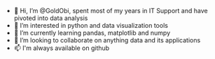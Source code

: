 - 👋 Hi, I’m @GoldObi, spent most of my years in IT Support and have pivoted into data analysis
- 👀 I’m interested in python and data visualization tools
- 🌱 I’m currently learning pandas, matplotlib and numpy
- 💞️ I’m looking to collaborate on anything data and its applications
- 📫 I'm always available on github

<!---
GoldObi/GoldObi is a ✨ special ✨ repository because its `README.md` (this file) appears on your GitHub profile.
You can click the Preview link to take a look at your changes.
--->
